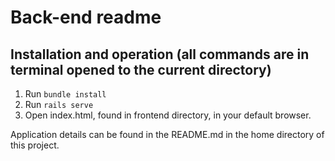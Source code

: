 # Back-end readme

## Installation and operation (all commands are in terminal opened to the current directory)

1. Run `bundle install`
2. Run `rails serve`
3. Open index.html, found in frontend directory, in your default browser.

Application details can be found in the README.md in the home directory of this project.
